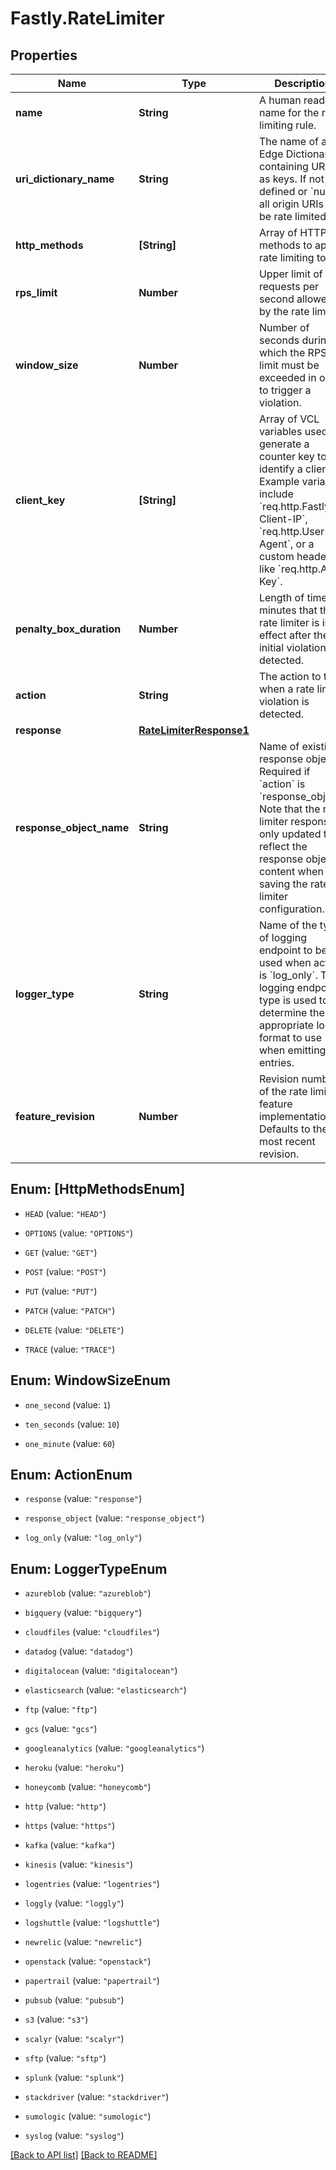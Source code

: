 # Fastly.RateLimiter

## Properties

Name | Type | Description | Notes
------------ | ------------- | ------------- | -------------
**name** | **String** | A human readable name for the rate limiting rule. | [optional] 
**uri_dictionary_name** | **String** | The name of an Edge Dictionary containing URIs as keys. If not defined or &#x60;null&#x60;, all origin URIs will be rate limited. | [optional] 
**http_methods** | **[String]** | Array of HTTP methods to apply rate limiting to. | [optional] 
**rps_limit** | **Number** | Upper limit of requests per second allowed by the rate limiter. | [optional] 
**window_size** | **Number** | Number of seconds during which the RPS limit must be exceeded in order to trigger a violation. | [optional] 
**client_key** | **[String]** | Array of VCL variables used to generate a counter key to identify a client. Example variables include &#x60;req.http.Fastly-Client-IP&#x60;, &#x60;req.http.User-Agent&#x60;, or a custom header like &#x60;req.http.API-Key&#x60;. | [optional] 
**penalty_box_duration** | **Number** | Length of time in minutes that the rate limiter is in effect after the initial violation is detected. | [optional] 
**action** | **String** | The action to take when a rate limiter violation is detected. | [optional] 
**response** | [**RateLimiterResponse1**](RateLimiterResponse1.md) |  | [optional] 
**response_object_name** | **String** | Name of existing response object. Required if &#x60;action&#x60; is &#x60;response_object&#x60;. Note that the rate limiter response is only updated to reflect the response object content when saving the rate limiter configuration. | [optional] 
**logger_type** | **String** | Name of the type of logging endpoint to be used when action is &#x60;log_only&#x60;. The logging endpoint type is used to determine the appropriate log format to use when emitting log entries. | [optional] 
**feature_revision** | **Number** | Revision number of the rate limiting feature implementation. Defaults to the most recent revision. | [optional] 



## Enum: [HttpMethodsEnum]


* `HEAD` (value: `"HEAD"`)

* `OPTIONS` (value: `"OPTIONS"`)

* `GET` (value: `"GET"`)

* `POST` (value: `"POST"`)

* `PUT` (value: `"PUT"`)

* `PATCH` (value: `"PATCH"`)

* `DELETE` (value: `"DELETE"`)

* `TRACE` (value: `"TRACE"`)





## Enum: WindowSizeEnum


* `one_second` (value: `1`)

* `ten_seconds` (value: `10`)

* `one_minute` (value: `60`)





## Enum: ActionEnum


* `response` (value: `"response"`)

* `response_object` (value: `"response_object"`)

* `log_only` (value: `"log_only"`)





## Enum: LoggerTypeEnum


* `azureblob` (value: `"azureblob"`)

* `bigquery` (value: `"bigquery"`)

* `cloudfiles` (value: `"cloudfiles"`)

* `datadog` (value: `"datadog"`)

* `digitalocean` (value: `"digitalocean"`)

* `elasticsearch` (value: `"elasticsearch"`)

* `ftp` (value: `"ftp"`)

* `gcs` (value: `"gcs"`)

* `googleanalytics` (value: `"googleanalytics"`)

* `heroku` (value: `"heroku"`)

* `honeycomb` (value: `"honeycomb"`)

* `http` (value: `"http"`)

* `https` (value: `"https"`)

* `kafka` (value: `"kafka"`)

* `kinesis` (value: `"kinesis"`)

* `logentries` (value: `"logentries"`)

* `loggly` (value: `"loggly"`)

* `logshuttle` (value: `"logshuttle"`)

* `newrelic` (value: `"newrelic"`)

* `openstack` (value: `"openstack"`)

* `papertrail` (value: `"papertrail"`)

* `pubsub` (value: `"pubsub"`)

* `s3` (value: `"s3"`)

* `scalyr` (value: `"scalyr"`)

* `sftp` (value: `"sftp"`)

* `splunk` (value: `"splunk"`)

* `stackdriver` (value: `"stackdriver"`)

* `sumologic` (value: `"sumologic"`)

* `syslog` (value: `"syslog"`)





[[Back to API list]](../../README.md#endpoints) [[Back to README]](../../README.md)
